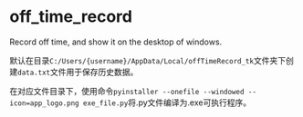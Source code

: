 # off_time_record
Record off time, and show it on the desktop of windows. 

默认在目录`C:/Users/{username}/AppData/Local/offTimeRecord_tk`文件夹下创建`data.txt`文件用于保存历史数据。

在对应文件目录下，使用命令`pyinstaller --onefile --windowed --icon=app_logo.png exe_file.py`将.py文件编译为.exe可执行程序。

